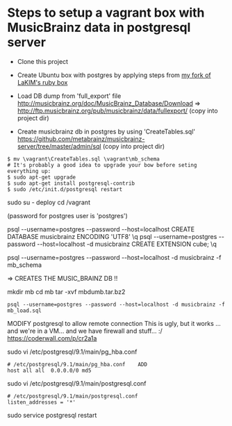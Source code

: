 
# Steps to setup a vagrant box with MusicBrainz data in postgresql server

- Clone this project
- Create Ubuntu box with postgres by applying steps from 
[my fork of LaKIM's ruby box](https://github.com/gfauredumont/ruby-chef-box)

- Load DB dump from 'full_export' file
http://musicbrainz.org/doc/MusicBrainz_Database/Download
=>  http://ftp.musicbrainz.org/pub/musicbrainz/data/fullexport/
(copy into project dir)




- Create musicbrainz db in postgres by using 'CreateTables.sql'
https://github.com/metabrainz/musicbrainz-server/tree/master/admin/sql
(copy into project dir)


```shell
$ mv \vagrant\CreateTables.sql \vagrant\mb_schema
# It's probably a good idea to upgrade your bow before seting everything up:
$ sudo apt-get upgrade
$ sudo apt-get install postgresql-contrib
$ sudo /etc/init.d/postgresql restart
```

sudo su - deploy
cd /vagrant

(password for postgres user is 'postgres')

psql --username=postgres --password --host=localhost
  CREATE DATABASE musicbrainz ENCODING 'UTF8'
  \q
psql --username=postgres --password --host=localhost -d musicbrainz
  CREATE EXTENSION cube;
  \q

psql --username=postgres --password --host=localhost -d musicbrainz -f mb_schema

=> CREATES THE MUSIC_BRAINZ DB !!


mkdir mb
cd mb
tar -xvf mbdumb.tar.bz2


```
psql --username=postgres --password --host=localhost -d musicbrainz -f mb_load.sql
```


MODIFY postgresql to allow remote connection
This is ugly, but it works ... and we're in a VM... and we have firewall and stuff... :/
https://coderwall.com/p/cr2a1a


sudo vi /etc/postgresql/9.1/main/pg_hba.conf
```
# /etc/postgresql/9.1/main/pg_hba.conf    ADD
host all all  0.0.0.0/0 md5
```

sudo vi /etc/postgresql/9.1/main/postgresql.conf
```
# /etc/postgresql/9.1/main/postgresql.conf
listen_addresses = '*'
```

sudo service postgresql restart
